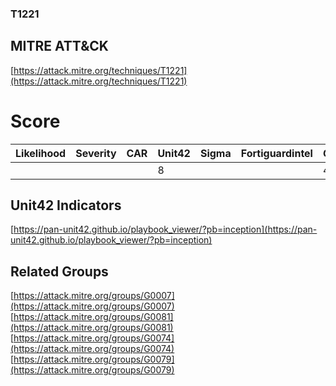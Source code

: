 
### T1221
## MITRE ATT&CK
[https://attack.mitre.org/techniques/T1221](https://attack.mitre.org/techniques/T1221)

# Score

| Likelihood | Severity | CAR | Unit42 | Sigma | Fortiguardintel | Groups | Malwares | Tools |
| ---------- | -------- | --- | ------ | ----- | --------------- | ---  | --- | --- |
 |   |   |   | 8 |   |   | 4 |   |   |



## Unit42 Indicators

[https://pan-unit42.github.io/playbook_viewer/?pb=inception](https://pan-unit42.github.io/playbook_viewer/?pb=inception)
[]()


## Related Groups

[https://attack.mitre.org/groups/G0007](https://attack.mitre.org/groups/G0007)
[https://attack.mitre.org/groups/G0081](https://attack.mitre.org/groups/G0081)
[https://attack.mitre.org/groups/G0074](https://attack.mitre.org/groups/G0074)
[https://attack.mitre.org/groups/G0079](https://attack.mitre.org/groups/G0079)
[]()
